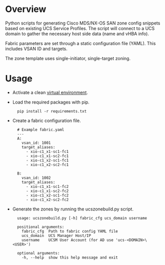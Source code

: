 # Overview

Python scripts for generating Cisco MDS/NX-OS SAN zone config snippets based on existing UCS Service Profiles.
The script will connect to a UCS domain to gather the necessary host side data (name and vHBA info).

Fabric parameters are set through a static configuration file (YAML).  This includes VSAN ID and targets.

The zone template uses single-initiator, single-target zoning.

# Usage

* Activate a clean [virtual environment](https://virtualenv.pypa.io/en/stable/).
* Load the required packages with pip.

        pip install -r requirements.txt

* Create a fabric configuration file.

        # Example fabric.yaml
        ---
        A:
          vsan_id: 1001
          target_aliases:
            - xio-c1_x1-sc1-fc1
            - xio-c1_x1-sc2-fc1
            - xio-c1_x2-sc1-fc1
            - xio-c1_x2-sc2-fc1

        B:
          vsan_id: 1002
          target_aliases:
            - xio-c1_x1-sc1-fc2
            - xio-c1_x1-sc2-fc2
            - xio-c1_x2-sc1-fc2
            - xio-c1_x2-sc2-fc2

* Generate the zones by running the ucszonebuild.py script.

        usage: ucszonebuild.py [-h] fabric_cfg ucs_domain username

        positional arguments:
          fabric_cfg  Path to fabric config YAML file
          ucs_domain  UCS Manager Host/IP
          username    UCSM User Account (for AD use 'ucs-<DOMAIN>\<USER>')

        optional arguments:
          -h, --help  show this help message and exit

